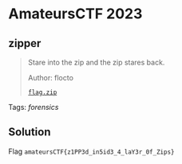 # AmateursCTF 2023

## zipper

> Stare into the zip and the zip stares back.
>
>  Author: flocto
>
> [`flag.zip`](mflag.zip)

Tags: _forensics_

## Solution

Flag `amateursCTF{z1PP3d_in5id3_4_laY3r_0f_Zips}`